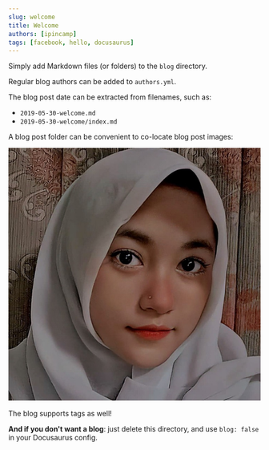 ```yaml
---
slug: welcome
title: Welcome
authors: [ipincamp]
tags: [facebook, hello, docusaurus]
---
```


Simply add Markdown files (or folders) to the `blog` directory.

Regular blog authors can be added to `authors.yml`.

The blog post date can be extracted from filenames, such as:

- `2019-05-30-welcome.md`
- `2019-05-30-welcome/index.md`

A blog post folder can be convenient to co-locate blog post images:

![Docusaurus Plushie](./mikya.jpg)

The blog supports tags as well!

**And if you don't want a blog**: just delete this directory, and use `blog: false` in your Docusaurus config.

